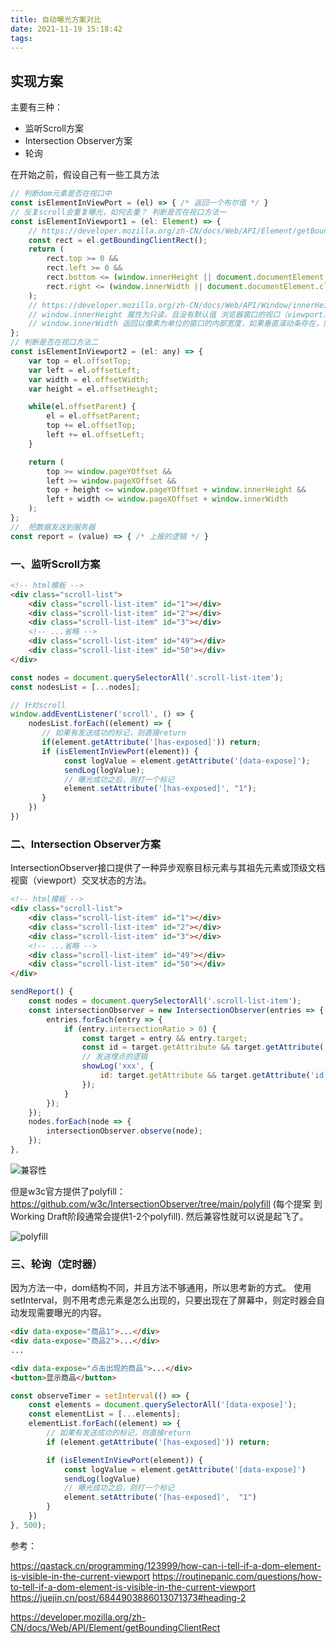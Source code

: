```yaml
---
title: 自动曝光方案对比
date: 2021-11-19 15:18:42
tags:
---
```


## 实现方案

主要有三种：

- 监听Scroll方案
- Intersection Observer方案
- 轮询

在开始之前，假设自己有一些工具方法

```js
// 判断dom元素是否在视口中
const isElementInViewPort = (el) => { /* 返回一个布尔值 */ }
// 反复scroll会重复曝光，如何去重？ 判断是否在视口方法一
const isElementInViewport1 = (el: Element) => {
    // https://developer.mozilla.org/zh-CN/docs/Web/API/Element/getBoundingClientRect
    const rect = el.getBoundingClientRect();
    return (
        rect.top >= 0 &&
        rect.left >= 0 &&
        rect.bottom <= (window.innerHeight || document.documentElement.clientHeight) &&
        rect.right <= (window.innerWidth || document.documentElement.clientWidth)
    );
    // https://developer.mozilla.org/zh-CN/docs/Web/API/Window/innerHeight  
    // window.innerHeight 属性为只读，且没有默认值 浏览器窗口的视口（viewport）高度（以像素为单位）；如果有水平滚动条，也包括滚动条高度。
    // window.innerWidth 返回以像素为单位的窗口的内部宽度，如果垂直滚动条存在，则这个属性将包括它的宽度。
};
// 判断是否在视口方法二
const isElementInViewport2 = (el: any) => {
    var top = el.offsetTop;
    var left = el.offsetLeft;
    var width = el.offsetWidth;
    var height = el.offsetHeight;

    while(el.offsetParent) {
        el = el.offsetParent;
        top += el.offsetTop;
        left += el.offsetLeft;
    }

    return (
        top >= window.pageYOffset &&
        left >= window.pageXOffset &&
        top + height <= window.pageYOffset + window.innerHeight &&
        left + width <= window.pageXOffset + window.innerWidth
    );
};
//  把数据发送到服务器
const report = (value) => { /* 上报的逻辑 */ }
```

### 一、监听Scroll方案

```html
<!-- html模板 -->
<div class="scroll-list">
    <div class="scroll-list-item" id="1"></div>
    <div class="scroll-list-item" id="2"></div>
    <div class="scroll-list-item" id="3"></div>
    <!-- ...省略 -->
    <div class="scroll-list-item" id="49"></div>
    <div class="scroll-list-item" id="50"></div>
</div>
```

```js
const nodes = document.querySelectorAll('.scroll-list-item');
const nodesList = [...nodes];

// 针对scroll
window.addEventListener('scroll', () => {
    nodesList.forEach((element) => {
       // 如果有发送成功的标记，则直接return
       if(element.getAttribute('[has-exposed]')) return;        
       if (isElementInViewPort(element)) {
            const logValue = element.getAttribute('[data-expose]');
            sendLog(logValue);
            // 曝光成功之后，则打一个标记
            element.setAttribute('[has-exposed]', "1");
       }
    })
})
```

### 二、Intersection Observer方案

IntersectionObserver接口提供了一种异步观察目标元素与其祖先元素或顶级文档视窗（viewport）交叉状态的方法。

```html
<!-- html模板 -->
<div class="scroll-list">
    <div class="scroll-list-item" id="1"></div>
    <div class="scroll-list-item" id="2"></div>
    <div class="scroll-list-item" id="3"></div>
    <!-- ...省略 -->
    <div class="scroll-list-item" id="49"></div>
    <div class="scroll-list-item" id="50"></div>
</div>
```

```js
sendReport() {
    const nodes = document.querySelectorAll('.scroll-list-item');
    const intersectionObserver = new IntersectionObserver(entries => {
        entries.forEach(entry => {
            if (entry.intersectionRatio > 0) {
                const target = entry && entry.target;
                const id = target.getAttribute && target.getAttribute('id') || '';
                // 发送埋点的逻辑
                showLog('xxx', {
                    id: target.getAttribute && target.getAttribute('id') || '',
                });
            }
        });
    });
    nodes.forEach(node => {
        intersectionObserver.observe(node);
    });
},
```

![兼容性](https://p1-jj.byteimg.com/tos-cn-i-t2oaga2asx/gold-user-assets/2019/7/9/16bd560d1e307e5b~tplv-t2oaga2asx-watermark.awebp)

但是w3c官方提供了polyfill：https://github.com/w3c/IntersectionObserver/tree/main/polyfill  (每个提案 到 Working Draft阶段通常会提供1-2个polyfill). 然后兼容性就可以说是起飞了。

![polyfill](https://p1-jj.byteimg.com/tos-cn-i-t2oaga2asx/gold-user-assets/2019/7/9/16bd56345ba4a2d4~tplv-t2oaga2asx-watermark.awebp)

### 三、轮询（定时器）

因为方法一中，dom结构不同，并且方法不够通用，所以思考新的方式。
使用setInterval，则不用考虑元素是怎么出现的，只要出现在了屏幕中，则定时器会自动发现需要曝光的内容。

```html
<div data-expose="商品1">...</div>
<div data-expose="商品2">...</div>
...

<div data-expose="点击出现的商品">...</div>
<button>显示商品</button>
```
```js
const observeTimer = setInterval(() => {
    const elements = document.querySelectorAll('[data-expose]');
    const elementList = [...elements];
    elementList.forEach((element) => {
        // 如果有发送成功的标记，则直接return
        if (element.getAttribute('[has-exposed]')) return;

        if (isElementInViewPort(element)) {
            const logValue = element.getAttribute('[data-expose]')
            sendLog(logValue)
            // 曝光成功之后，则打一个标记
            element.setAttribute('[has-exposed]',  "1")
        }
    })
}, 500);
```



参考：

https://qastack.cn/programming/123999/how-can-i-tell-if-a-dom-element-is-visible-in-the-current-viewport
https://routinepanic.com/questions/how-to-tell-if-a-dom-element-is-visible-in-the-current-viewport
https://juejin.cn/post/6844903886013071373#heading-2

https://developer.mozilla.org/zh-CN/docs/Web/API/Element/getBoundingClientRect